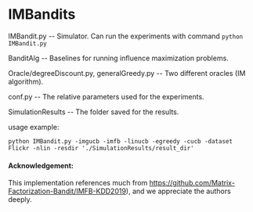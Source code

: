 # IMBandits

IMBandit.py -- Simulator. Can run the experiments with command ```python IMBandit.py``` 

BanditAlg -- Baselines for running influence maximization problems.

Oracle/degreeDiscount.py, generalGreedy.py -- Two different oracles (IM algorithm).

conf.py -- The relative parameters used for the experiments. 

SimulationResults -- The folder saved for the results. 

usage example:
```
python IMBandit.py -imgucb -imfb -linucb -egreedy -cucb -dataset Flickr -nlin -resdir './SimulationResults/result_dir'
```

#### Acknowledgement:
This implementation references much from https://github.com/Matrix-Factorization-Bandit/IMFB-KDD2019), and we appreciate the authors deeply.